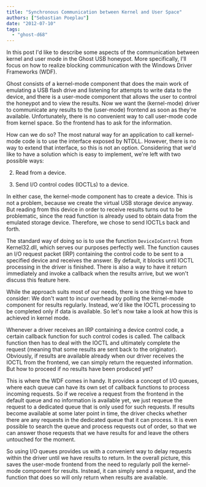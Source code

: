 ```yaml
---
title: "Synchronous Communication between Kernel and User Space"
authors: ["Sebastian Poeplau"]
date: "2012-07-10"
tags: 
  - "ghost-d68"
---
```


In this post I'd like to describe some aspects of the communication between kernel and user mode in the Ghost USB honeypot. More specifically, I'll focus on how to realize blocking communication with the Windows Driver Frameworks (WDF).  
  
Ghost consists of a kernel-mode component that does the main work of emulating a USB flash drive and listening for attempts to write data to the device, and there is a user-mode component that allows the user to control the honeypot and to view the results. Now we want the (kernel-mode) driver to communicate any results to the (user-mode) frontend as soon as they're available. Unfortunately, there is no convenient way to call user-mode code from kernel space. So the frontend has to ask for the information.  
  
How can we do so? The most natural way for an application to call kernel-mode code is to use the interface exposed by NTDLL. However, there is no way to extend that interface, so this is not an option. Considering that we'd like to have a solution which is easy to implement, we're left with two possible ways:  

  
2. Read from a device.
  
4. Send I/O control codes (IOCTLs) to a device.
  

  
  
In either case, the kernel-mode component has to create a device. This is not a problem, because we create the virtual USB storage device anyway. But reading from this device in order to receive results turns out to be problematic, since the read function is already used to obtain data from the emulated storage device. Therefore, we chose to send IOCTLs back and forth.  
  
The standard way of doing so is to use the function `DeviceIoControl` from Kernel32.dll, which serves our purposes perfectly well. The function causes an I/O request packet (IRP) containing the control code to be sent to a specified device and receives the answer. By default, it blocks until IOCTL processing in the driver is finished. There is also a way to have it return immediately and invoke a callback when the results arrive, but we won't discuss this feature here.  
  
While the approach suits most of our needs, there is one thing we have to consider: We don't want to incur overhead by polling the kernel-mode component for results regularly. Instead, we'd like the IOCTL processing to be completed only if data is available. So let's now take a look at how this is achieved in kernel mode.  
  
Whenever a driver receives an IRP containing a device control code, a certain callback function for such control codes is called. The callback function then has to deal with the IOCTL and ultimately complete the request (meaning that some results are sent back to the originator). Obviously, if results are available already when our driver receives the IOCTL from the frontend, we can simply return the requested information. But how to proceed if no results have been produced yet?  
  
This is where the WDF comes in handy. It provides a concept of I/O queues, where each queue can have its own set of callback functions to process incoming requests. So if we receive a request from the frontend in the default queue and no information is available yet, we just requeue the request to a dedicated queue that is only used for such requests. If results become available at some later point in time, the driver checks whether there are any requests in the dedicated queue that it can process. It is even possible to search the queue and process requests out of order, so that we can answer those requests that we have results for and leave the others untouched for the moment.  
  
So using I/O queues provides us with a convenient way to delay requests within the driver until we have results to return. In the overall picture, this saves the user-mode frontend from the need to regularly poll the kernel-mode component for results. Instead, it can simply send a request, and the function that does so will only return when results are available.
